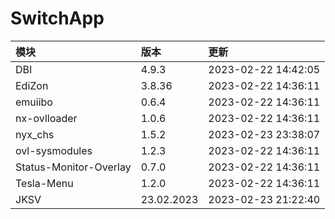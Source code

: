 # SwitchApp

|模块|版本|更新|
|:-|:-|:-|
|DBI|4.9.3|2023-02-22 14:42:05|
|EdiZon|3.8.36|2023-02-22 14:36:11|
|emuiibo|0.6.4|2023-02-22 14:36:11|
|nx-ovlloader|1.0.6|2023-02-22 14:36:11|
|nyx_chs|1.5.2|2023-02-23 23:38:07|
|ovl-sysmodules|1.2.3|2023-02-22 14:36:11|
|Status-Monitor-Overlay|0.7.0|2023-02-22 14:36:11|
|Tesla-Menu|1.2.0|2023-02-22 14:36:11|
|JKSV|23.02.2023|2023-02-23 21:22:40|
